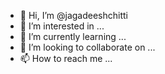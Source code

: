 - 👋 Hi, I’m @jagadeeshchitti
- 👀 I’m interested in ...
- 🌱 I’m currently learning ...
- 💞️ I’m looking to collaborate on ...
- 📫 How to reach me ...

<!---
jagadeeshchitti/jagadeeshchitti is a ✨ special ✨ repository because its `README.md` (this file) appears on your GitHub profile.
You can click the Preview link to take a look at your changes.
--->
